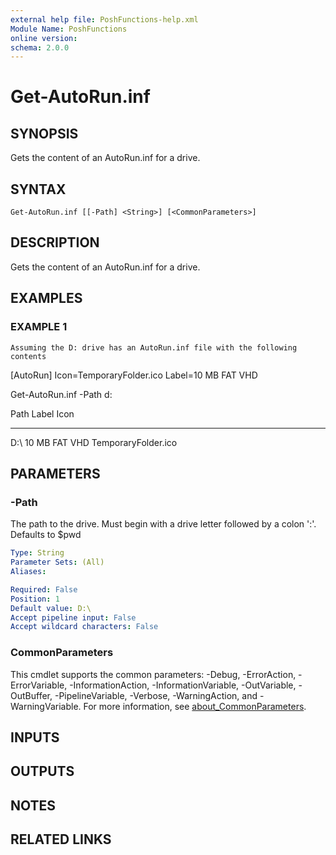 ```yaml
---
external help file: PoshFunctions-help.xml
Module Name: PoshFunctions
online version:
schema: 2.0.0
---
```


# Get-AutoRun.inf

## SYNOPSIS
Gets the content of an AutoRun.inf for a drive.

## SYNTAX

```
Get-AutoRun.inf [[-Path] <String>] [<CommonParameters>]
```

## DESCRIPTION
Gets the content of an AutoRun.inf for a drive.

## EXAMPLES

### EXAMPLE 1
```
Assuming the D: drive has an AutoRun.inf file with the following contents
```

\[AutoRun\]
Icon=TemporaryFolder.ico
Label=10 MB FAT VHD

Get-AutoRun.inf -Path d:

Path Label         Icon
---- -----         ----
D:\  10 MB FAT VHD TemporaryFolder.ico

## PARAMETERS

### -Path
The path to the drive.
Must begin with a drive letter followed by a colon ':'.
Defaults to $pwd

```yaml
Type: String
Parameter Sets: (All)
Aliases:

Required: False
Position: 1
Default value: D:\
Accept pipeline input: False
Accept wildcard characters: False
```

### CommonParameters
This cmdlet supports the common parameters: -Debug, -ErrorAction, -ErrorVariable, -InformationAction, -InformationVariable, -OutVariable, -OutBuffer, -PipelineVariable, -Verbose, -WarningAction, and -WarningVariable. For more information, see [about_CommonParameters](http://go.microsoft.com/fwlink/?LinkID=113216).

## INPUTS

## OUTPUTS

## NOTES

## RELATED LINKS
